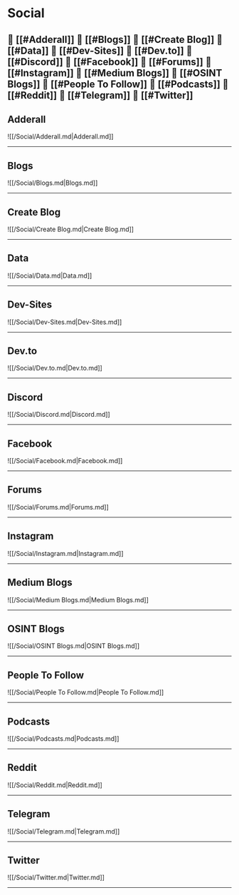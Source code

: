 <!--book-ignore-->
<!--dont-delete-these-comments-->

<div style="page-break-after: always;"></div>

# Social

📄 [[#Adderall]]
📄 [[#Blogs]]
📄 [[#Create Blog]]
📄 [[#Data]]
📄 [[#Dev-Sites]]
📄 [[#Dev.to]]
📄 [[#Discord]]
📄 [[#Facebook]]
📄 [[#Forums]]
📄 [[#Instagram]]
📄 [[#Medium Blogs]]
📄 [[#OSINT Blogs]]
📄 [[#People To Follow]]
📄 [[#Podcasts]]
📄 [[#Reddit]]
📄 [[#Telegram]]
📄 [[#Twitter]]
---

## Adderall

![[/Social/Adderall.md|Adderall.md]]

---

## Blogs

![[/Social/Blogs.md|Blogs.md]]

---

## Create Blog

![[/Social/Create Blog.md|Create Blog.md]]

---

## Data

![[/Social/Data.md|Data.md]]

---

## Dev-Sites

![[/Social/Dev-Sites.md|Dev-Sites.md]]

---

## Dev.to

![[/Social/Dev.to.md|Dev.to.md]]

---

## Discord

![[/Social/Discord.md|Discord.md]]

---

## Facebook

![[/Social/Facebook.md|Facebook.md]]

---

## Forums

![[/Social/Forums.md|Forums.md]]

---

## Instagram

![[/Social/Instagram.md|Instagram.md]]

---

## Medium Blogs

![[/Social/Medium Blogs.md|Medium Blogs.md]]

---

## OSINT Blogs

![[/Social/OSINT Blogs.md|OSINT Blogs.md]]

---

## People To Follow

![[/Social/People To Follow.md|People To Follow.md]]

---

## Podcasts

![[/Social/Podcasts.md|Podcasts.md]]

---

## Reddit

![[/Social/Reddit.md|Reddit.md]]

---

## Telegram

![[/Social/Telegram.md|Telegram.md]]

---

## Twitter

![[/Social/Twitter.md|Twitter.md]]

---

